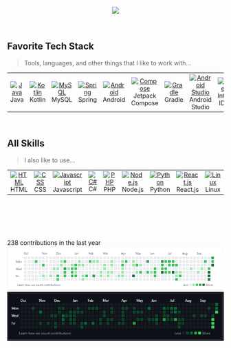
<p align="center">
  <!-- Typing SVG by DenverCoder1 - https://github.com/DenverCoder1/readme-typing-svg -->
  <a href="https://github.com/DenverCoder1/readme-typing-svg">
    <img src="https://readme-typing-svg.demolab.com/?lines=Backend%20Engineer%20...;Creative%20Algotithm%20...;Android%20Expert%20...&font=Fira%20Code&center=true&width=720&height=72&color=1467dd&vCenter=true&pause=600&size=32" /></a>
</p>

<!-- <a href="https://github.com/anuraghazra/github-readme-stats">
  <picture>
    <source media="(prefers-color-scheme: dark)" srcset="https://denvercoder1-github-readme-stats.vercel.app/api/top-langs/?username=johnsonmoon&langs_count=8&layout=compact&theme=react&hide_border=true&bg_color=0d1117&title_color=F85D7F&icon_color=F8D866&hide=Jupyter%20Notebook,Roff" />
    <source media="(prefers-color-scheme: light)" srcset="https://denvercoder1-github-readme-stats.vercel.app/api/top-langs/?username=johnsonmoon&langs_count=8&layout=compact&theme=react&hide_border=true&bg_color=0&title_color=000000&icon_color=000000&text_color=000000&hide=Jupyter%20Notebook,Roff" />
    <img alt="github-snake" src="" />
  </picture> -->
  <!-- <img height=200 alt="Creative Dream's Top Languages" src="https://denvercoder1-github-readme-stats.vercel.app/api/top-langs/?username=johnsonmoon&langs_count=8&layout=compact&theme=react&hide_border=true&bg_color=0&title_color=F85D7F&icon_color=F8D866&hide=Jupyter%20Notebook,Roff" height="192px"/> -->
<!-- </a> -->
  
<!-- <a href="#bluedevdreamy-title">
  <img width=360 height=200 src="https://raw.githubusercontent.com/BlueDevDreamy/github-stats-transparent/output/generated/overview.svg" alt="bluedevdreamy" align="right" />
</a> -->

<br>

<h2 align="left" id="macropower-tech">Favorite Tech Stack</h2>

> Tools, languages, and other things that I like to work with...

<table>
  <tr>
    <td align="center" width="96">
      <a href="#macropower-tech">
        <img src="https://cdn.jsdelivr.net/gh/devicons/devicon@latest/icons/java/java-original.svg" width="48" height="48" alt="Java" />
      </a>
      <br>Java
    </td>
    <td align="center" width="96">
      <a href="#macropower-tech">
        <img src="https://cdn.jsdelivr.net/gh/devicons/devicon@latest/icons/kotlin/kotlin-original.svg" width="48" height="48" alt="Kotlin" />
      </a>
      <br>Kotlin
    </td>
    <td align="center" width="96">
      <a href="#macropower-tech" >
        <img src="https://cdn.jsdelivr.net/gh/devicons/devicon@latest/icons/mysql/mysql-original.svg" width="48" height="48" alt="MySQL" />
      </a>
      <br>MySQL
    </td>
    <td align="center" width="96">
      <a href="#macropower-tech" >
        <img src="https://cdn.jsdelivr.net/gh/devicons/devicon@latest/icons/spring/spring-original.svg" width="48" height="48" alt="Spring" />
      </a>
      <br>Spring
    </td>
    <td align="center" width="96">
      <a href="#macropower-tech" >
        <img src="https://cdn.jsdelivr.net/gh/devicons/devicon@latest/icons/android/android-original.svg" width="48" height="48" alt="Android" />
      </a>
      <br>Android
    </td>
    <td align="center" width="96">
      <a href="#macropower-tech" >
        <img src="https://cdn.jsdelivr.net/gh/devicons/devicon@latest/icons/jetpackcompose/jetpackcompose-original.svg" width="48" height="48" alt="Compose" />
      </a>
      <br>Jetpack Compose
    </td>
    <td align="center" width="96">
      <a href="#macropower-tech" >
        <img src="https://cdn.jsdelivr.net/gh/devicons/devicon@latest/icons/gradle/gradle-original.svg" width="48" height="48" alt="Gradle" />
      </a>
      <br>Gradle
    </td>
    <td align="center" width="96">
      <a href="#macropower-tech" >
        <img src="https://cdn.jsdelivr.net/gh/devicons/devicon@latest/icons/androidstudio/androidstudio-original.svg" width="48" height="48" alt="Android Studio" />
      </a>
      <br>Android Studio
    </td>
    <td align="center" width="96">
      <a href="#macropower-tech" >
        <img src="https://cdn.jsdelivr.net/gh/devicons/devicon@latest/icons/intellij/intellij-original.svg" width="48" height="48" alt="Intellij" />
      </a>
      <br>Intellij IDEA
    </td>
  </tr>
</table>

<br>

<h2 align="left" id="macropower-tech">All Skills</h2>

> I also like to use...

<table>
  <tr>
    <td align="center" width="96">
      <a href="#macropower-tech">
        <img src="https://cdn.jsdelivr.net/gh/devicons/devicon@latest/icons/html5/html5-original.svg" width="48" height="48" alt="HTML" />
      </a>
      <br>HTML
    </td>
    <td align="center" width="96">
      <a href="#macropower-tech">
        <img src="https://cdn.jsdelivr.net/gh/devicons/devicon@latest/icons/css3/css3-original.svg" width="48" height="48" alt="CSS" />
      </a>
      <br>CSS
    </td>
    <td align="center"  width="96">
      <a href="#macropower-tech">
        <img src="https://cdn.jsdelivr.net/gh/devicons/devicon@latest/icons/javascript/javascript-original.svg" width="48" height="48" alt="Javascript" />
      </a>
      <br>Javascript
    </td>
    <td align="center" width="96">
      <a href="#macropower-tech" >
        <img src="https://cdn.jsdelivr.net/gh/devicons/devicon@latest/icons/csharp/csharp-original.svg" width="48" height="48" alt="C#" />
      </a>
      <br>C#
    </td>
    <td align="center" width="96"> 
      <a href="#macropower-tech" >
        <img src="https://cdn.jsdelivr.net/gh/devicons/devicon@latest/icons/php/php-original.svg" width="48" height="48" alt="PHP" />
      </a>
      <br>PHP
    </td>
    <td align="center" width="96">
      <a href="#macropower-tech" >
        <img src="https://cdn.jsdelivr.net/gh/devicons/devicon@latest/icons/nodejs/nodejs-original.svg" width="48" height="48" alt="Node.js" />
      </a>
      <br>Node.js
    </td>
    <td align="center" width="96">
      <a href="#macropower-tech" >
        <img src="https://cdn.jsdelivr.net/gh/devicons/devicon@latest/icons/python/python-original.svg" width="48" height="48" alt="Python" />
      </a>
      <br>Python
    </td>
    <td align="center" width="96">
      <a href="#macropower-tech" >
        <img src="https://cdn.jsdelivr.net/gh/devicons/devicon@latest/icons/react/react-original.svg" width="48" height="48" alt="React.js" />
      </a>
      <br>React.js
    </td>
    <td align="center" width="96">
      <a href="#macropower-tech" >
        <img src="https://cdn.jsdelivr.net/gh/devicons/devicon@latest/icons/linux/linux-original.svg" width="48" height="48" alt="Linux" />
      </a>
      <br>Linux
    </td>
  </tr>
</table>

<h2 align="left" id="macropower-tech" > </h2>
<br>

238 contributions in the last year
![GitHub Snake Light](https://raw.githubusercontent.com/BlueDevDreamy/BlueDevDreamy/main/git-contribution-2024-09-24-light.png#gh-light-mode-only)
![GitHub Snake dark](https://raw.githubusercontent.com/BlueDevDreamy/BlueDevDreamy/main/git-contribution-2024-09-24.png#gh-dark-mode-only)
 
 <!-- ![GitHub Snake Light](https://raw.githubusercontent.com/BlueDevDreamy/BlueDevDreamy/output/github-contribution-grid-snake.svg#gh-light-mode-only) -->
 <!-- ![GitHub Snake dark](https://raw.githubusercontent.com/BlueDevDreamy/BlueDevDreamy/output/github-contribution-grid-snake-dark.svg#gh-dark-mode-only) -->
